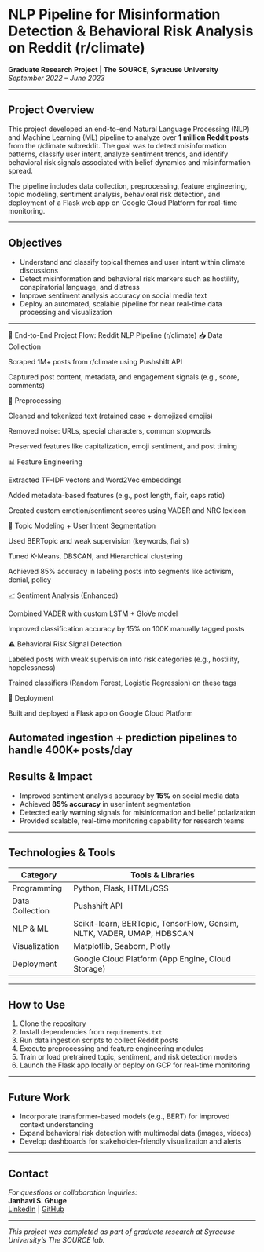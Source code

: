 # NLP Pipeline for Misinformation Detection & Behavioral Risk Analysis on Reddit (r/climate)

**Graduate Research Project | The SOURCE, Syracuse University**  
*September 2022 – June 2023*

---

## Project Overview

This project developed an end-to-end Natural Language Processing (NLP) and Machine Learning (ML) pipeline to analyze over **1 million Reddit posts** from the r/climate subreddit. The goal was to detect misinformation patterns, classify user intent, analyze sentiment trends, and identify behavioral risk signals associated with belief dynamics and misinformation spread.

The pipeline includes data collection, preprocessing, feature engineering, topic modeling, sentiment analysis, behavioral risk detection, and deployment of a Flask web app on Google Cloud Platform for real-time monitoring.

---

## Objectives

- Understand and classify topical themes and user intent within climate discussions
- Detect misinformation and behavioral risk markers such as hostility, conspiratorial language, and distress
- Improve sentiment analysis accuracy on social media text
- Deploy an automated, scalable pipeline for near real-time data processing and visualization

---

🔁 End-to-End Project Flow: Reddit NLP Pipeline (r/climate)
📥 Data Collection

Scraped 1M+ posts from r/climate using Pushshift API

Captured post content, metadata, and engagement signals (e.g., score, comments)

🧹 Preprocessing

Cleaned and tokenized text (retained case + demojized emojis)

Removed noise: URLs, special characters, common stopwords

Preserved features like capitalization, emoji sentiment, and post timing

📊 Feature Engineering

Extracted TF-IDF vectors and Word2Vec embeddings

Added metadata-based features (e.g., post length, flair, caps ratio)

Created custom emotion/sentiment scores using VADER and NRC lexicon

🧠 Topic Modeling + User Intent Segmentation

Used BERTopic and weak supervision (keywords, flairs)

Tuned K-Means, DBSCAN, and Hierarchical clustering

Achieved 85% accuracy in labeling posts into segments like activism, denial, policy

📈 Sentiment Analysis (Enhanced)

Combined VADER with custom LSTM + GloVe model

Improved classification accuracy by 15% on 100K manually tagged posts

⚠️ Behavioral Risk Signal Detection

Labeled posts with weak supervision into risk categories (e.g., hostility, hopelessness)

Trained classifiers (Random Forest, Logistic Regression) on these tags

🚀 Deployment

Built and deployed a Flask app on Google Cloud Platform

Automated ingestion + prediction pipelines to handle 400K+ posts/day
---

## Results & Impact

- Improved sentiment analysis accuracy by **15%** on social media data  
- Achieved **85% accuracy** in user intent segmentation  
- Detected early warning signals for misinformation and belief polarization  
- Provided scalable, real-time monitoring capability for research teams  

---

## Technologies & Tools

| Category           | Tools & Libraries                                  |
|--------------------|---------------------------------------------------|
| Programming        | Python, Flask, HTML/CSS                            |
| Data Collection    | Pushshift API                                     |
| NLP & ML           | Scikit-learn, BERTopic, TensorFlow, Gensim, NLTK, VADER, UMAP, HDBSCAN |
| Visualization      | Matplotlib, Seaborn, Plotly                        |
| Deployment         | Google Cloud Platform (App Engine, Cloud Storage) |

---

## How to Use

1. Clone the repository  
2. Install dependencies from `requirements.txt`  
3. Run data ingestion scripts to collect Reddit posts  
4. Execute preprocessing and feature engineering modules  
5. Train or load pretrained topic, sentiment, and risk detection models  
6. Launch the Flask app locally or deploy on GCP for real-time monitoring

---

## Future Work

- Incorporate transformer-based models (e.g., BERT) for improved context understanding  
- Expand behavioral risk detection with multimodal data (images, videos)  
- Develop dashboards for stakeholder-friendly visualization and alerts  

---

## Contact

*For questions or collaboration inquiries:*  
**Janhavi S. Ghuge**  
[LinkedIn](https://www.linkedin.com/in/janhavighuge) | [GitHub](https://github.com/janhavighuge)  

---

*This project was completed as part of graduate research at Syracuse University’s The SOURCE lab.*

